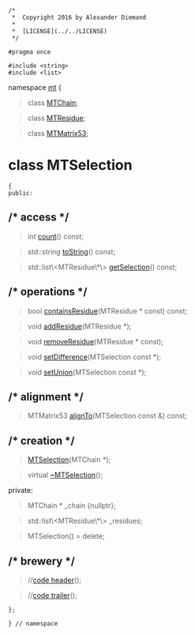 ~~~ { .cpp }
/*
 *  Copyright 2016 by Alexander Diemand
 *
 *  [LICENSE](../../LICENSE)
 */

#pragma once

#include <string>
#include <list>
~~~

namespace [mt](namespace_mt.list) {

>class [MTChain](MTChain.hpp.md);

>class [MTResidue](MTResidue.hpp.md);

>class [MTMatrix53](MTMatrix53.hpp.md);

# class MTSelection

~~~ { .cpp }
{
public:
~~~

## /* access */

>int [count](MTSelection_access.cpp.md)() const;

>std::string [toString](MTSelection_access.cpp.md)() const;

>std::list\\<MTResidue\\*\\> [getSelection](MTSelection_access.cpp.md)() const;

## /* operations */

>bool [containsResidue](MTSelection_operations.cpp.md)(MTResidue * const) const;

>void [addResidue](MTSelection_operations.cpp.md)(MTResidue *);

>void [removeResidue](MTSelection_operations.cpp.md)(MTResidue * const);

>void [setDifference](MTSelection_operations.cpp.md)(MTSelection const *);

>void [setUnion](MTSelection_operations.cpp.md)(MTSelection const *);

## /* alignment */

>MTMatrix53 [alignTo](MTSelection_alignTo.cpp.md)(MTSelection const &) const;

## /* creation */

>[MTSelection](MTSelection_ctor.cpp.md)(MTChain *);

>virtual [~MTSelection](MTSelection_dtor.cpp.md)();

private:

> MTChain * _chain {nullptr};

> std::list\\<MTResidue\\*\\> _residues;

> MTSelection() = delete;

## /* brewery */

>//[code header](MTSelection_-alpha-.md)();

>//[code trailer](MTSelection_-omega-.md)();


~~~ { .cpp }
};

} // namespace
~~~

